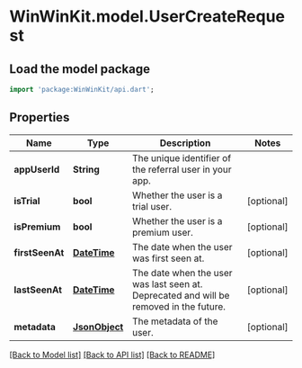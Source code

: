 # WinWinKit.model.UserCreateRequest

## Load the model package
```dart
import 'package:WinWinKit/api.dart';
```

## Properties
Name | Type | Description | Notes
------------ | ------------- | ------------- | -------------
**appUserId** | **String** | The unique identifier of the referral user in your app. | 
**isTrial** | **bool** | Whether the user is a trial user. | [optional] 
**isPremium** | **bool** | Whether the user is a premium user. | [optional] 
**firstSeenAt** | [**DateTime**](DateTime.md) | The date when the user was first seen at. | [optional] 
**lastSeenAt** | [**DateTime**](DateTime.md) | The date when the user was last seen at. Deprecated and will be removed in the future. | [optional] 
**metadata** | [**JsonObject**](.md) | The metadata of the user. | [optional] 

[[Back to Model list]](../README.md#documentation-for-models) [[Back to API list]](../README.md#documentation-for-api-endpoints) [[Back to README]](../README.md)


